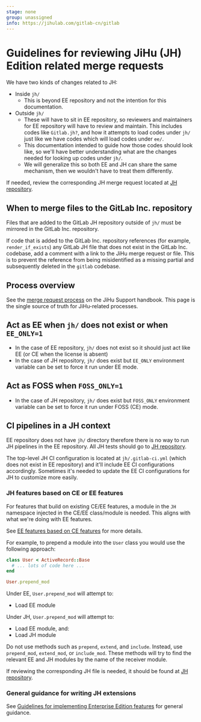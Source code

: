 ```yaml
---
stage: none
group: unassigned
info: https://jihulab.com/gitlab-cn/gitlab
---
```


# Guidelines for reviewing JiHu (JH) Edition related merge requests

We have two kinds of changes related to JH:

- Inside `jh/`
  - This is beyond EE repository and not the intention for this documentation.
- Outside `jh/`
  - These will have to sit in EE repository, so reviewers and maintainers for
    EE repository will have to review and maintain. This includes codes like
    `Gitlab.jh?`, and how it attempts to load codes under `jh/` just like we
    have codes which will load codes under `ee/`.
  - This documentation intended to guide how those codes should look like, so
    we'll have better understanding what are the changes needed for looking up
    codes under `jh/`.
  - We will generalize this so both EE and JH can share the same mechanism,
    then we wouldn't have to treat them differently.

If needed, review the corresponding JH merge request located at [JH repository](https://jihulab.com/gitlab-cn/gitlab).

## When to merge files to the GitLab Inc. repository

Files that are added to the GitLab JH repository outside of `jh/` must be mirrored in the GitLab Inc. repository.

If code that is added to the GitLab Inc. repository references (for example, `render_if_exists`) any GitLab JH file that does not
exist in the GitLab Inc. codebase, add a comment with a link to the JiHu merge request or file. This is to prevent
the reference from being misidentified as a missing partial and subsequently deleted in the `gitlab` codebase.

## Process overview

See the [merge request process](https://about.gitlab.com/handbook/ceo/chief-of-staff-team/jihu-support/#merge-request-process)
on the JiHu Support handbook.
This page is the single source of truth for JiHu-related processes.

## Act as EE when `jh/` does not exist or when `EE_ONLY=1`

- In the case of EE repository, `jh/` does not exist so it should just act like EE (or CE when the license is absent)
- In the case of JH repository, `jh/` does exist but `EE_ONLY` environment variable can be set to force it run under EE mode.

## Act as FOSS when `FOSS_ONLY=1`

- In the case of JH repository, `jh/` does exist but `FOSS_ONLY` environment variable can be set to force it run under FOSS (CE) mode.

## CI pipelines in a JH context

EE repository does not have `jh/` directory therefore there is no way to run
JH pipelines in the EE repository. All JH tests should go to [JH repository](https://jihulab.com/gitlab-cn/gitlab).

The top-level JH CI configuration is located at `jh/.gitlab-ci.yml` (which
does not exist in EE repository) and it'll include EE CI configurations
accordingly. Sometimes it's needed to update the EE CI configurations for JH
to customize more easily.

### JH features based on CE or EE features

For features that build on existing CE/EE features, a module in the `JH`
namespace injected in the CE/EE class/module is needed. This aligns with
what we're doing with EE features.

See [EE features based on CE features](ee_features.md#ee-features-based-on-ce-features) for more details.

For example, to prepend a module into the `User` class you would use
the following approach:

```ruby
class User < ActiveRecord::Base
  # ... lots of code here ...
end

User.prepend_mod
```

Under EE, `User.prepend_mod` will attempt to:

- Load EE module

Under JH, `User.prepend_mod` will attempt to:

- Load EE module, and:
- Load JH module

Do not use methods such as `prepend`, `extend`, and `include`. Instead, use
`prepend_mod`, `extend_mod`, or `include_mod`. These methods will try to find
the relevant EE and JH modules by the name of the receiver module.

If reviewing the corresponding JH file is needed, it should be found at
[JH repository](https://jihulab.com/gitlab-cn/gitlab).

### General guidance for writing JH extensions

See [Guidelines for implementing Enterprise Edition features](ee_features.md)
for general guidance.
